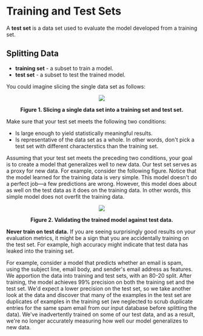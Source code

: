 # Training and Test Sets

A __test set__ is a data set used to evaluate the model developed from a training set.

## Splitting Data

* __training set__ - a subset to train a model.
* __test set__ - a subset to test the trained model.

You could imagine slicing the single data set as follows:

<div align='center'>
  <img src='https://developers.google.com/static/machine-learning/crash-course/images/PartitionTwoSets.svg' />

  <strong>Figure 1. Slicing a single data set into a training set and test set.</strong>
</div>

Make sure that your test set meets the following two conditions:

* Is large enough to yield statistically meaningful results.
* Is representative of the data set as a whole. In other words, don't pick a test set with different characterstics than the training set.

Assuming that your test set meets the preceding two conditions, your goal is to create a model that generalizes well to new data. Our test set serves as a proxy for new data. For example, consider the following figure. Notice that the model learned for the training data is very simple. This model doesn't do a perfect job—a few predictions are wrong. However, this model does about as well on the test data as it does on the training data. In other words, this simple model does not overfit the training data.

<div align='center'>
  <img src='https://developers.google.com/static/machine-learning/crash-course/images/TrainingDataVsTestData.svg' />

  <strong>Figure 2. Validating the trained model against test data.</strong>
</div>

__Never train on test data.__ If you are seeing surprisingly good results on your evaluation metrics, it might be a sign that you are accidentally training on the test set. For example, high accuracy might indicate that test data has leaked into the training set.

For example, consider a model that predicts whether an email is spam, using the subject line, email body, and sender's email address as features. We apportion the data into training and test sets, with an 80-20 split. After training, the model achieves 99% precision on both the training set and the test set. We'd expect a lower precision on the test set, so we take another look at the data and discover that many of the examples in the test set are duplicates of examples in the training set (we neglected to scrub duplicate entries for the same spam email from our input database before splitting the data). We've inadvertently trained on some of our test data, and as a result, we're no longer accurately measuring how well our model generalizes to new data.
